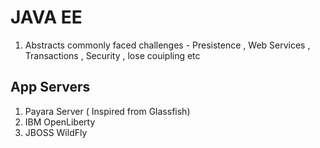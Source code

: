 # JAVA EE

1. Abstracts commonly faced challenges - Presistence , Web Services , Transactions , Security , lose couipling etc


## App Servers

1. Payara Server ( Inspired from Glassfish)
1. IBM OpenLiberty
1. JBOSS WildFly